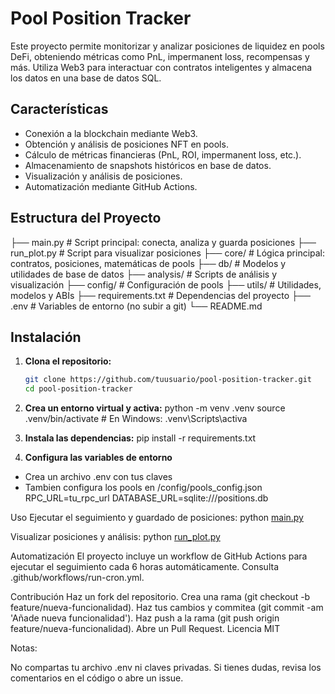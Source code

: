 # Pool Position Tracker

Este proyecto permite monitorizar y analizar posiciones de liquidez en pools DeFi, obteniendo métricas como PnL, impermanent loss, recompensas y más. Utiliza Web3 para interactuar con contratos inteligentes y almacena los datos en una base de datos SQL.

## Características

- Conexión a la blockchain mediante Web3.
- Obtención y análisis de posiciones NFT en pools.
- Cálculo de métricas financieras (PnL, ROI, impermanent loss, etc.).
- Almacenamiento de snapshots históricos en base de datos.
- Visualización y análisis de posiciones.
- Automatización mediante GitHub Actions.

## Estructura del Proyecto
 ├── main.py # Script principal: conecta, analiza y guarda posiciones 
 ├── run_plot.py # Script para visualizar posiciones 
 ├── core/ # Lógica principal: contratos, posiciones, matemáticas de pools 
 ├── db/ # Modelos y utilidades de base de datos 
 ├── analysis/ # Scripts de análisis y visualización 
 ├── config/ # Configuración de pools 
 ├── utils/ # Utilidades, modelos y ABIs 
 ├── requirements.txt # Dependencias del proyecto 
 ├── .env # Variables de entorno (no subir a git) 
 └── README.md

 
## Instalación

1. **Clona el repositorio:**
   ```sh
   git clone https://github.com/tuusuario/pool-position-tracker.git
   cd pool-position-tracker

2. **Crea un entorno virtual y activa:**
python -m venv .venv
source .venv/bin/activate  # En Windows: .venv\Scripts\activa

3. **Instala las dependencias:**
pip install -r requirements.txt

4. **Configura las variables de entorno**
- Crea un archivo .env con tus claves
- Tambien configura los pools en /config/pools_config.json
RPC_URL=tu_rpc_url
DATABASE_URL=sqlite:///positions.db

Uso
Ejecutar el seguimiento y guardado de posiciones:
python [main.py](http://_vscodecontentref_/4)

Visualizar posiciones y análisis:
python [run_plot.py](http://_vscodecontentref_/5)

Automatización
El proyecto incluye un workflow de GitHub Actions para ejecutar el seguimiento cada 6 horas automáticamente. Consulta .github/workflows/run-cron.yml.

Contribución
Haz un fork del repositorio.
Crea una rama (git checkout -b feature/nueva-funcionalidad).
Haz tus cambios y commitea (git commit -am 'Añade nueva funcionalidad').
Haz push a la rama (git push origin feature/nueva-funcionalidad).
Abre un Pull Request.
Licencia
MIT

Notas:

No compartas tu archivo .env ni claves privadas.
Si tienes dudas, revisa los comentarios en el código o abre un issue.